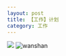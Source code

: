```yaml
---
layout: post
title: 【工作】计划
category: 工作
---
```

![](http://r8s97vm6g.hd-bkt.clouddn.com/img/plan-220322-1.png)
![wanshan](http://r8s97vm6g.hd-bkt.clouddn.com/img/wanshan.png)
